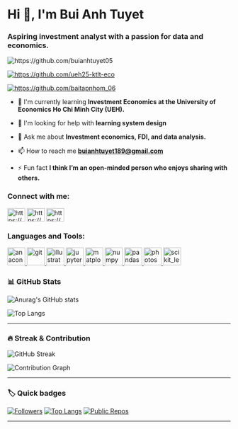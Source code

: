 # Hi 👋, I'm Bui Anh Tuyet

### Aspiring investment analyst with a passion for data and economics.

<p align="left"> <img src="https://komarev.com/ghpvc/?username=https://github.com/buianhtuyet05&label=Profile views&color=0e75b6&style=flat" alt="https://github.com/buianhtuyet05" /> </p>

<p align="left"> <a href="https://github.com/ryo-ma/github-profile-trophy"><img src="https://github-profile-trophy.vercel.app/?username=https://github.com/buianhtuyet05/ueh25-ktlt-eco" alt="https://github.com/ueh25-ktlt-eco" /></a> </p>

<p align="left"> <a href="https://github.com/ryo-ma/github-profile-trophy"><img src="https://github-profile-trophy.vercel.app/?username=https://github.com/buianhtuyet05/baitapnhom_06" alt="https://github.com/baitapnhom_06" /></a> </p>

- 🌱 I'm currently learning **Investment Economics at the University of Economics Ho Chi Minh City (UEH).**

- 🤝 I'm looking for help with **learning system design**

- 💬 Ask me about **Investment economics, FDI, and data analysis.**

- 📫 How to reach me **buianhtuyet189@gmail.com**

- ⚡ Fun fact **I think I’m an open-minded person who enjoys sharing with others.**

<h3 align="left">Connect with me:</h3>
<p align="left">
<a href="https://github.com/https://github.com/buianhtuyet05" target="blank"><img align="center" src="https://raw.githubusercontent.com/rahuldkjain/github-profile-readme-generator/master/src/images/icons/Social/github.svg" alt="https://github.com/buianhtuyet05" height="30" width="40" /></a>
<a href="https://linkedin.com/in/https://www.linkedin.com/in/b%C3%B9i-%C3%A1nh-tuy%E1%BA%BFt-6b98622a7/" target="blank"><img align="center" src="https://raw.githubusercontent.com/rahuldkjain/github-profile-readme-generator/master/src/images/icons/Social/linked-in-alt.svg" alt="https://www.linkedin.com/in/b%C3%B9i-%C3%A1nh-tuy%E1%BA%BFt-6b98622a7/" height="30" width="40" /></a>
<a href="https://fb.com/https://www.facebook.com/tuyet.buianh.545" target="blank"><img align="center" src="https://raw.githubusercontent.com/rahuldkjain/github-profile-readme-generator/master/src/images/icons/Social/facebook.svg" alt="https://www.facebook.com/tuyet.buianh.545" height="30" width="40" /></a>
</p>

<h3 align="left">Languages and Tools:</h3>
<p align="left"> <a href="https://developer.mozilla.org/en-US/docs/Web/anaconda" target="_blank" rel="noreferrer"> <img src="https://skillicons.dev/icons?i=anaconda" alt="anaconda" width="40" height="40"/> </a> <a href="https://developer.mozilla.org/en-US/docs/Web/git" target="_blank" rel="noreferrer"> <img src="https://skillicons.dev/icons?i=git" alt="git" width="40" height="40"/> </a> <a href="https://developer.mozilla.org/en-US/docs/Web/illustrator" target="_blank" rel="noreferrer"> <img src="https://skillicons.dev/icons?i=illustrator" alt="illustrator" width="40" height="40"/> </a> <a href="https://developer.mozilla.org/en-US/docs/Web/jupyter" target="_blank" rel="noreferrer"> <img src="https://cdn.jsdelivr.net/gh/devicons/devicon/icons/jupyter/jupyter-original-wordmark.svg" alt="jupyter" width="40" height="40"/> </a> <a href="https://developer.mozilla.org/en-US/docs/Web/matplotlib" target="_blank" rel="noreferrer"> <img src="https://cdn.jsdelivr.net/gh/devicons/devicon/icons/matplotlib/matplotlib-original.svg" alt="matplotlib" width="40" height="40"/> </a> <a href="https://developer.mozilla.org/en-US/docs/Web/numpy" target="_blank" rel="noreferrer"> <img src="https://cdn.jsdelivr.net/gh/devicons/devicon/icons/numpy/numpy-original.svg" alt="numpy" width="40" height="40"/> </a> <a href="https://developer.mozilla.org/en-US/docs/Web/pandas" target="_blank" rel="noreferrer"> <img src="https://cdn.jsdelivr.net/gh/devicons/devicon/icons/pandas/pandas-original.svg" alt="pandas" width="40" height="40"/> </a> <a href="https://developer.mozilla.org/en-US/docs/Web/photoshop" target="_blank" rel="noreferrer"> <img src="https://skillicons.dev/icons?i=photoshop" alt="photoshop" width="40" height="40"/> </a> <a href="https://developer.mozilla.org/en-US/docs/Web/scikit_learn" target="_blank" rel="noreferrer"> <img src="https://skillicons.dev/icons?i=scikitlearn" alt="scikit_learn" width="40" height="40"/> </a></p>


<!-- GitHub profile stats card -->
### 📊 GitHub Stats

<!-- Basic stats -->
![Anurag's GitHub stats](https://github-readme-stats.vercel.app/api?username=buianhtuyet05&show_icons=true&theme=radical&hide_border=true&count_private=true&include_all_commits=true&title_color=ffffff)

<!-- Top languages (most used) -->
![Top Langs](https://github-readme-stats.vercel.app/api/top-langs/?username=buianhtuyet05&layout=compact&theme=radical&hide_border=true&langs_count=8)

---

### 🔥 Streak & Contribution
<!-- Streak -->
![GitHub Streak](https://github-readme-streak-stats.herokuapp.com/?user=buianhtuyet05&theme=radical&hide_border=true)

<!-- Contribution Graph (optional) -->
![Contribution Graph](https://activity-graph.herokuapp.com/graph?username=buianhtuyet05&theme=react-dark&hide_border=true)

---

### 🏷️ Quick badges
<!-- Followers / Stars / Repo count -->
[![Followers](https://img.shields.io/github/followers/buianhtuyet05?label=Followers&style=flat&color=blue)](https://github.com/buianhtuyet05)
[![Top Langs](https://img.shields.io/badge/top%20lang-check%20README-blue?style=flat)](#)
[![Public Repos](https://img.shields.io/github/repos-per-language/count/buianhtuyet05?style=flat&color=informational)](https://github.com/buianhtuyet05)

---

